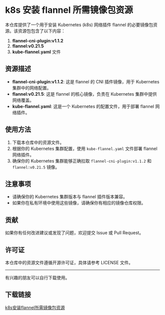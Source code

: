 # k8s 安装 flannel 所需镜像包资源

本仓库提供了一个用于安装 Kubernetes (k8s) 网络插件 flannel 的必要镜像包资源。该资源包包含了以下内容：

1. **flannel-cni-plugin:v1.1.2**
2. **flannel:v0.21.5**
3. **kube-flannel.yaml** 文件

## 资源描述

- **flannel-cni-plugin:v1.1.2**: 这是 flannel 的 CNI 插件镜像，用于 Kubernetes 集群中的网络配置。
- **flannel:v0.21.5**: 这是 flannel 的核心镜像，负责在 Kubernetes 集群中提供网络覆盖。
- **kube-flannel.yaml**: 这是一个 Kubernetes 的配置文件，用于部署 flannel 网络插件。

## 使用方法

1. 下载本仓库中的资源文件。
2. 根据你的 Kubernetes 集群配置，使用 `kube-flannel.yaml` 文件部署 flannel 网络插件。
3. 确保你的 Kubernetes 集群能够正确拉取 `flannel-cni-plugin:v1.1.2` 和 `flannel:v0.21.5` 镜像。

## 注意事项

- 请确保你的 Kubernetes 集群版本与 flannel 插件版本兼容。
- 如果你在私有环境中使用这些镜像，请确保你有相应的镜像仓库权限。

## 贡献

如果你有任何改进建议或发现了问题，欢迎提交 Issue 或 Pull Request。

## 许可证

本仓库中的资源文件遵循开源许可证，具体请参考 LICENSE 文件。

---

有兴趣的朋友可以自行下载使用。

## 下载链接

[k8s安装flannel所需镜像包资源](https://pan.quark.cn/s/c9aec8dbc1f5)